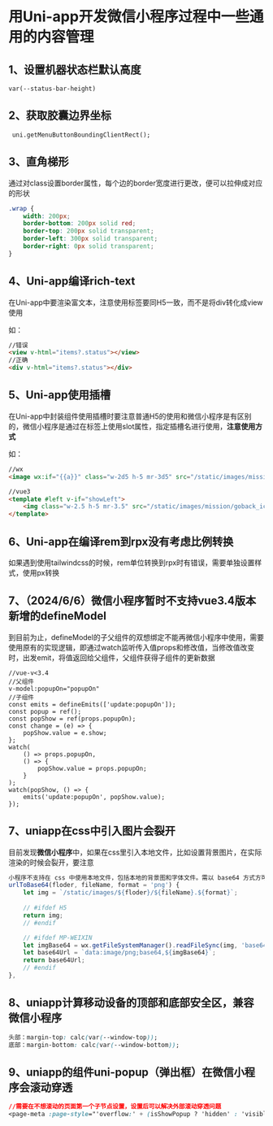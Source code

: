 # 用Uni-app开发微信小程序过程中一些通用的内容管理

## 1、设置机器状态栏默认高度

```vue
var(--status-bar-height)
```

## 2、获取胶囊边界坐标

```vue
 uni.getMenuButtonBoundingClientRect();
```

## 3、直角梯形

通过对class设置border属性，每个边的border宽度进行更改，便可以拉伸成对应的形状

```css
.wrap {
	width: 200px;
	border-bottom: 200px solid red;
	border-top: 200px solid transparent;
	border-left: 300px solid transparent;
	border-right: 0px solid transparent;
}
```

## 4、Uni-app编译rich-text

在Uni-app中要渲染富文本，注意使用标签要同H5一致，而不是将div转化成view使用

如：

```html
//错误
<view v-html="items?.status"></view>
//正确
<div v-html="items?.status"></div>
```

## 5、Uni-app使用插槽

在Uni-app中封装组件使用插槽时要注意普通H5的使用和微信小程序是有区别的，微信小程序是通过在标签上使用slot属性，指定插槽名进行使用，**注意使用方式**

如：

```html
//wx
<image wx:if="{{a}}" class="w-2d5 h-5 mr-3d5" src="/static/images/mission/goback_icon@2x.png" bindtap="{{b}}" alt="goback" slot="left" />

//vue3
<template #left v-if="showLeft">
	<img class="w-2.5 h-5 mr-3.5" src="/static/images/mission/goback_icon@2x.png" @click="navigateBack" alt="goback" />
</template>
```

## 6、Uni-app在编译rem到rpx没有考虑比例转换

如果遇到使用tailwindcss的时候，rem单位转换到rpx时有错误，需要单独设置样式，使用px转换

## 7、（2024/6/6）微信小程序暂时不支持vue3.4版本新增的defineModel

到目前为止，defineModel的子父组件的双想绑定不能再微信小程序中使用，需要使用原有的实现逻辑，即通过watch监听传入值props和修改值，当修改值改变时，出发emit，将值返回给父组件，父组件获得子组件的更新数据

```vue
//vue-v<3.4
//父组件
v-model:popupOn="popupOn"
//子组件
const emits = defineEmits(['update:popupOn']);
const popup = ref();
const popShow = ref(props.popupOn);
const change = (e) => {
	popShow.value = e.show;
};
watch(
	() => props.popupOn,
	() => {
		popShow.value = props.popupOn;
	}
);
watch(popShow, () => {
	emits('update:popupOn', popShow.value);
});
```

## 7、uniapp在css中引入图片会裂开

目前发现**微信小程序**中，如果在css里引入本地文件，比如设置背景图片，在实际渲染的时候会裂开，要注意

```js
小程序不支持在 css 中使用本地文件，包括本地的背景图和字体文件。需以 base64 方式方可使用。
urlToBase64(floder, fileName, format = 'png') {
	let img = `/static/images/${floder}/${fileName}.${format}`;
	
	// #ifdef H5
	return img;
	// #endif

	// #ifdef MP-WEIXIN
	let imgBase64 = wx.getFileSystemManager().readFileSync(img, 'base64');
	let base64Url = `data:image/png;base64,${imgBase64}`;
	return base64Url;
	// #endif
},
```

## 8、uniapp计算移动设备的顶部和底部安全区，兼容微信小程序

```css
头部：margin-top: calc(var(--window-top));
底部：margin-bottom: calc(var(--window-bottom));
```

## 9、uniapp的组件uni-popup（弹出框）在微信小程序会滚动穿透

```css
//需要在不想滚动的页面第一个子节点设置，设置后可以解决外部滚动穿透问题
<page-meta :page-style="'overflow:' + (isShowPopup ? 'hidden' : 'visible')"></page-meta>
```

